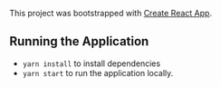 This project was bootstrapped with [Create React App](https://github.com/facebookincubator/create-react-app).

## Running the Application

* `yarn install` to install dependencies
* `yarn start` to run the application locally.
